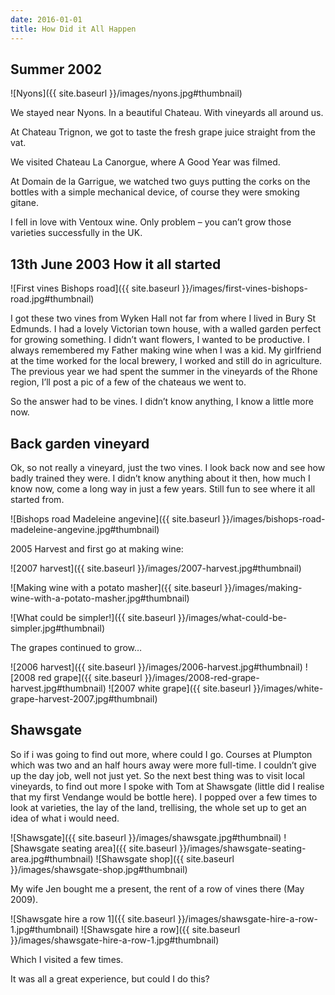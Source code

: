 ```yaml
---
date: 2016-01-01
title: How Did it All Happen
---
```

## Summer 2002

![Nyons]({{ site.baseurl }}/images/nyons.jpg#thumbnail)

We stayed near Nyons. In a beautiful Chateau. With vineyards all around us.

At Chateau Trignon, we got to taste the fresh grape juice straight from the vat.

We visited Chateau La Canorgue, where A Good Year was filmed.

At Domain de la Garrigue, we watched two guys putting the corks on the bottles with a simple mechanical device, of course they were smoking gitane.

I fell in love with Ventoux wine. Only problem – you can’t grow those varieties successfully in the UK.


## 13th June 2003 How it all started

![First vines Bishops road]({{ site.baseurl }}/images/first-vines-bishops-road.jpg#thumbnail)

I got these two vines from Wyken Hall not far from where I lived in Bury St Edmunds. I had a lovely Victorian town house, with a walled garden perfect for growing something. I didn’t want flowers, I wanted to be productive. I always remembered my Father making wine when I was a kid. My girlfriend at the time worked for the local brewery, I worked and still do in agriculture. The previous year we had spent the summer in the vineyards of the Rhone region, I’ll post a pic of a few of the chateaus we went to.

So the answer had to be vines. I didn’t know anything, I know a little more now.

## Back garden vineyard
Ok, so not really a vineyard, just the two vines. I look back now and see how badly trained they were. I didn’t know anything about it then, how much I know now, come a long way in just a few years.  Still fun to see where it all started from.

![Bishops road Madeleine angevine]({{ site.baseurl }}/images/bishops-road-madeleine-angevine.jpg#thumbnail)

2005 Harvest and first go at making wine:

![2007 harvest]({{ site.baseurl }}/images/2007-harvest.jpg#thumbnail)

![Making wine with a potato masher]({{ site.baseurl }}/images/making-wine-with-a-potato-masher.jpg#thumbnail)

![What could be simpler!]({{ site.baseurl }}/images/what-could-be-simpler.jpg#thumbnail)

The grapes continued to grow…

![2006 harvest]({{ site.baseurl }}/images/2006-harvest.jpg#thumbnail)
![2008 red grape]({{ site.baseurl }}/images/2008-red-grape-harvest.jpg#thumbnail)
![2007 white grape]({{ site.baseurl }}/images/white-grape-harvest-2007.jpg#thumbnail)


## Shawsgate

So if i was going to find out more, where could I go.  Courses at Plumpton which was two and an half hours away were more full-time.  I couldn’t give up the day job, well not just yet.  So the next best thing was to visit local vineyards, to find out more I spoke with Tom at Shawsgate (little did I realise that my first Vendange would be bottle here).  I popped over a few times to look at varieties, the lay of the land, trellising, the whole set up to get an idea of what i would need.



![Shawsgate]({{ site.baseurl }}/images/shawsgate.jpg#thumbnail)
![Shawsgate seating area]({{ site.baseurl }}/images/shawsgate-seating-area.jpg#thumbnail)
![Shawsgate shop]({{ site.baseurl }}/images/shawsgate-shop.jpg#thumbnail)

My wife Jen bought me a present, the rent of a row of vines there (May 2009).

![Shawsgate hire a row 1]({{ site.baseurl }}/images/shawsgate-hire-a-row-1.jpg#thumbnail)
![Shawsgate hire a row]({{ site.baseurl }}/images/shawsgate-hire-a-row-1.jpg#thumbnail)


Which I visited a few times.

It was all a great experience, but could I do this?
